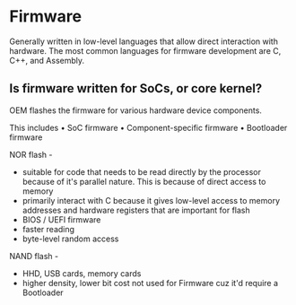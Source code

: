# Firmware
Generally written in low-level languages that allow direct interaction with hardware.
The most common languages for firmware development are C, C++, and Assembly.


## Is firmware written for SoCs, or core kernel?
OEM flashes the firmware for various hardware device components. 

This includes
• SoC firmware
• Component-specific firmware
• Bootloader firmware

NOR flash - 
- suitable for code that needs to be read directly by the processor because of it's parallel nature. This is because of direct access to memory
- primarily interact with C because it gives low-level access to memory addresses and hardware registers that are important for flash
- BIOS / UEFI firmware
- faster reading
- byte-level random access

NAND flash - 
- HHD, USB cards, memory cards
- higher density, lower bit cost
not used for Firmware cuz it'd require a Bootloader
